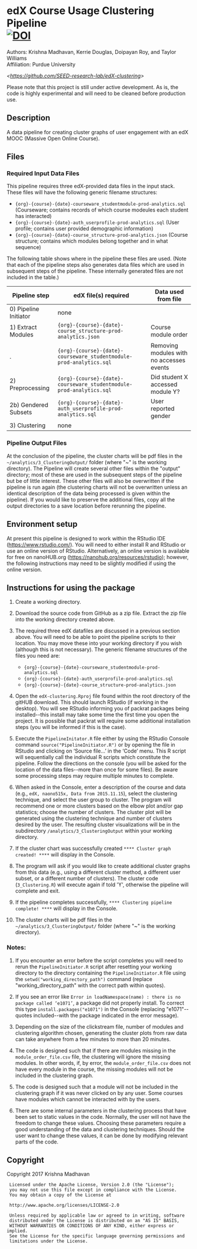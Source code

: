 edX Course Usage Clustering Pipeline  
[![DOI](https://zenodo.org/badge/89016040.svg)](https://zenodo.org/badge/latestdoi/89016040)
==============
Authors:      Krishna Madhavan, Kerrie Douglas, Doipayan Roy, and Taylor Williams  
Affiliation:  Purdue University

_&lt;<https://github.com/SEED-research-lab/edX-clustering>&gt;_

Please note that this project is still under active development.  As is, the code is highly experimental and will need to be cleaned before production use.

## Description
A data pipeline for creating cluster graphs of user engagement with an edX MOOC (Massive Open Online Course).

## Files
### Required Input Data Files
This pipeline requires three edX-provided data files in the input stack.  These files will have the following generic filename structures:  

* `{org}-{course}-{date}-courseware_studentmodule-prod-analytics.sql` (Courseware; contains records of which course modeules each student has interacted)
* `{org}-{course}-{date}-auth_userprofile-prod-analytics.sql` (User profile; contains user provided demographic information)
* `{org}-{course}-{date}-course_structure-prod-analytics.json` (Course structure; contains which modules belong together and in what sequence)
    
The following table shows where in the pipeline these files are used.  (Note that each of the pipeline steps also generates data files which are used in subsequent steps of the pipeline.  These internally generated files are not included in the table.)

| Pipeline step | edX file(s) required | Data used from file |
| -------------- | ------------------ | ------------- |
| 0) Pipeline Initiator | none |  |
| 1) Extract Modules | `{org}-{course}-{date}-course_structure-prod-analytics.json` | Course module order |
| . | `{org}-{course}-{date}-courseware_studentmodule-prod-analytics.sql`  | Removing modules with no accesses events  |
| 2) Preprocessing | `{org}-{course}-{date}-courseware_studentmodule-prod-analytics.sql` | Did student X accessed module Y? |
| 2b) Gendered Subsets | `{org}-{course}-{date}-auth_userprofile-prod-analytics.sql` | User reported gender |
| 3) Clustering | none |  |

### Pipeline Output Files
At the conclusion of the pipeline, the cluster charts will be pdf files in the  `~/analytics/3_ClusteringOutput/` folder (where "~" is the working directory).  The Pipeline will create several other files within the "output" directory; most of these are used in the subsequent steps of the pipeline but be of little interest.  These other files will also be overwritten if the pipeline is run again (the clustering charts will not be overwritten unless an identical description of the data being processed is given within the pipeline).  If you would like to preserve the additional files, copy all the output directories to a save location before rerunning the pipeline.

## Environment setup
At present this pipeline is designed to work within the RStudio IDE (https://www.rstudio.com/).  You will need to either install R and RStudio or use an online version of RStudio.  Alternatively, an online version is available for free on nanoHUB.org (https://nanohub.org/resources/rstudio); however, the following instructions may need to be slightly modified if using the online version.

## Instructions for using the package
1)	Create a working directory.  

1)  Download the source code from GitHub as a zip file.  Extract the zip file into the working directory created above. 

1)	The required three edX datafiles are discussed in a previous section above.  You will need to be able to point the pipeline scripts to their location.  You may move these into your working directory if you wish (although this is not necessary).  The generic filename structures of the files you need are:  
    * `{org}-{course}-{date}-courseware_studentmodule-prod-analytics.sql`
    * `{org}-{course}-{date}-auth_userprofile-prod-analytics.sql` 
    * `{org}-{course}-{date}-course_structure-prod-analytics.json`
      

1)  Open the `edX-clustering.Rproj` file found within the root directory of the gitHUB download.  This should launch RStudio (if working in the desktop).  You will see RStudio informing you of packrat packages being installed--this install may take some time the first time you open the project.  It is possible that packrat will require some additional installation steps (you will be informed if this is the case).

1)  Execute the `PipelineInitator.R` file either by using the RStudio Console command `source("PipelineInitiator.R")` or by opening the file in RStudio and clicking on ‘Source file...’ in the ‘Code’ menu.  This R script will sequentially call the individual R scripts which constitute the pipeline.  Follow the directions on the console (you will be asked for the location of the data files--more than once for some files).  Be aware some processing steps may require multiple minutes to complete.

1)  When asked in the Console, enter a description of the course and data (e.g., `edX, naono515x, Data from 2015.11.15`), select the clustering technique, and select the user group to cluster.  The program will recommend one or more clusters based on the elbow plot and/or gap statistics; choose the number of clusters. The cluster plot will be generated using the clustering technique and number of clusters desired by the user.  The resulting cluster visualizations will be in the subdirectory `/analytics/3_ClusteringOutput` within your working directory.

1)  If the cluster chart was successfully created `**** Cluster graph created! ****` will display in the Console.

1)  The program will ask if you would like to create additional cluster graphs from this data (e.g., using a different cluster method, a different user subset, or a different number of clusters).  The cluster code (`3_Clustering.R`) will execute again if told 'Y', otherwise the pipeline will complete and exit.

1)  If the pipeline completes successfully, `**** Clustering pipeline complete! ****` will display in the Console.

1)  The cluster charts will be pdf files in the  `~/analytics/3_ClusteringOutput/` folder (where "~" is the working directory).



### Notes:
1)  If you encounter an error before the script completes you will need to rerun the `PipelineInitiator.R` script after resetting your working directory to the directory containing the `PipelineInitiator.R` file using the `setwd("working_directory_path")` command (replace "working_directory_path" with the correct path within quotes).

1)  If you see an error like `Error in loadNamespace(name) : there is no package called ‘e1071’`, a package did not properly install.  To correct this type `install.packages("e1071")` in the Console (replacing "e1071"--quotes included--with the package indicated in the error message).

1)	Depending on the size of the clickstream file, number of modules and clustering algorithm chosen, generating the cluster plots from raw data can take anywhere from a few minutes to more than 20 minutes.

1)	The code is designed such that if there are modules missing in the `module_order_file.csv` file, the clustering will ignore the missing modules. In other words, if, by error, the `module_order_file.csv` does not have every module in the course, the missing modules will not be included in the clustering graph.

1) 	The code is designed such that a module will not be included in the clustering graph if it was never clicked on by any user.  Some courses have modules which cannot be interacted with by the users. 

1)	There are some internal parameters in the clustering process that have been set to static values in the code. Normally, the user will not have the freedom to change these values.  Choosing these parameters require a good understanding of the data and clustering techniques. Should the user want to change these values, it can be done by modifying relevant parts of the code.


## Copyright
 Copyright 2017 Krishna Madhavan
 
     Licensed under the Apache License, Version 2.0 (the "License");
     you may not use this file except in compliance with the License.
     You may obtain a copy of the License at
     
     http://www.apache.org/licenses/LICENSE-2.0
     
     Unless required by applicable law or agreed to in writing, software
     distributed under the License is distributed on an "AS IS" BASIS,
     WITHOUT WARRANTIES OR CONDITIONS OF ANY KIND, either express or implied.
     See the License for the specific language governing permissions and
     limitations under the License.
